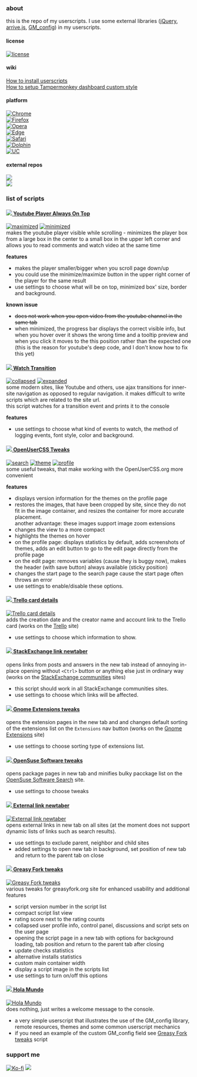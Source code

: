 ### about
this is the repo of my userscripts. I use some external libraries ([jQuery](https://jquery.com/), [arrive.js](https://github.com/uzairfarooq/arrive), [GM_config](https://github.com/sizzlemctwizzle/GM_config/wiki)) in my userscripts. 

#### license  
[![license](https://img.shields.io/github/license/almaceleste/userscripts.svg?longCache=true)](https://github.com/almaceleste/userscripts/blob/master/LICENSE)

#### wiki
[How to install userscripts](https://github.com/almaceleste/userscripts/wiki/How-to-install-userscripts)  
[How to setup Tampermonkey dashboard custom style](https://github.com/almaceleste/userscripts/wiki/How-to-setup-Tampermonkey-dashboard-custom-style)

#### platform
[![Chrome](https://img.shields.io/badge/Chrome-Linux,_Windows,_Mac,_Chrome_OS-lightgrey.svg?longCache=true)](https://tampermonkey.net/?browser=chrome)  
[![Firefox](https://img.shields.io/badge/Firefox-Linux,_Windows,_Mac-lightgrey.svg?longCache=true)](https://tampermonkey.net/?browser=firefox)  
[![Opera](https://img.shields.io/badge/Opera-Linux,_Windows,_Mac-lightgrey.svg?longCache=true)](https://tampermonkey.net/?browser=opera)  
[![Edge](https://img.shields.io/badge/Edge-Windows-lightgrey.svg?longCache=true)](https://tampermonkey.net/?browser=edge)  
[![Safari](https://img.shields.io/badge/Safari-Mac-lightgrey.svg?longCache=true)](https://tampermonkey.net/?browser=safari)  
[![Dolphin](https://img.shields.io/badge/Dolphin-Android-lightgrey.svg?longCache=true)](https://tampermonkey.net/?browser=dolphin)  
[![UC](https://img.shields.io/badge/UC-Android-lightgrey.svg?longCache=true)](https://tampermonkey.net/?browser=ucweb)  

#### external repos
[![](https://img.shields.io/badge/OpenUserJS-almaceleste-green.svg?longCache=true&colorA=778899&colorB=00bfff)](https://openuserjs.org/users/almaceleste/scripts "openuserjs | almaceleste")  
[![](https://img.shields.io/badge/Greasy_Fork-almaceleste-green.svg?longCache=true&colorA=778899&colorB=00bfff)](https://greasyfork.org/en/users/174037-almaceleste "greasy fork | almaceleste")  

### list of scripts 
#### [![](https://s.ytimg.com/yts/img/favicon-vfl8qSV2F.ico) Youtube Player Always On Top](https://github.com/almaceleste/userscripts/raw/master/src/Youtube_Player_Always_On_Top.user.js 'install')  
[![maximized](assets/img/ytpaot-maximized-small.png)](assets/img/ytpaot-maximized-big.png 'maximized player box') [![minimized](assets/img/ytpaot-minimized-small.png)](assets/img/ytpaot-minimized-big.png 'minimized player box')  
makes the youtube player visible while scrolling - minimizes the player box from a large box in the center to a small box in the upper left corner and allows you to read comments and watch video at the same time 

**features**
* makes the player smaller/bigger when you scroll page down/up
* you could use the minimize/maximize button in the upper right corner of the player for the same result
* use settings to choose what will be on top, minimized box' size, border and background.  

**known issue**
* ~~does not work when you open video from the youtube channel in the same tab~~
* when minimized, the progress bar displays the correct visible info, but when you hover over it shows the wrong time and a tooltip preview and when you click it moves to the this position rather than the expected one (this is the reason for youtube's deep code, and I don't know how to fix this yet)  

#### [![](https://cdn1.iconfinder.com/data/icons/jumpicon-basic-ui-line-1/32/-_Eye-Show-View-Watch-See-16.png) Watch Transition](https://github.com/almaceleste/userscripts/raw/master/src/Watch_Transition.user.js 'install')  
[![collapsed](assets/img/wt-collapsed-small.png)](assets/img/wt-collapsed-big.png 'collapsed message') [![expanded](assets/img/wt-expanded-small.png)](assets/img/wt-expanded-big.png 'expanded message')  
some modern sites, like Youtube and others, use ajax transitions for inner-site navigation as opposed to regular navigation. it makes difficult to write scripts which are related to the site url.  
this script watches for a transition event and prints it to the console 

**features**
* use settings to choose what kind of events to watch, the method of logging events, font style, color and background.  

#### [![](https://openusercss.org/img/openusercss.icon-x16.png) OpenUserCSS Tweaks](https://github.com/almaceleste/userscripts/raw/master/src/OpenUserCSS_Tweaks.user.js 'install')  
[![search](assets/img/ouct-search-small.png)](assets/img/ouct-search-big.png 'search page') [![theme](assets/img/ouct-theme-small.png)](assets/img/ouct-theme-big.png 'theme page') [![profile](assets/img/ouct-profile-small.png)](assets/img/ouct-profile-big.png 'profile page')  
some useful tweaks, that make working with the OpenUserCSS.org more convenient 

**features**
* displays version information for the themes on the profile page
* restores the images, that have been cropped by site, since they do not fit in the image container, and resizes the container for more accurate placement.  
    another advantage: these images support image zoom extensions
* changes the view to a more compact
* highlights the themes on hover
* on the profile page: displays statistics by default, adds screenshots of themes, adds an edit button to go to the edit page directly from the profile page
* on the edit page: removes variables (cause they is buggy now), makes the header (with save button) always available (sticky position)
* changes the start page to the search page cause the start page often throws an error
* use settings to enable/disable these options.  

#### [![](https://cdn4.iconfinder.com/data/icons/logos-brands-5/24/trello-16.png) Trello card details](https://github.com/almaceleste/userscripts/raw/master/src/Trello_card_details.user.js 'install')  
[![Trello card details](assets/img/tcd-small.png)](assets/img/tcd-big.png 'Trello card details')  
adds the creation date and the creator name and account link to the Trello card (works on the [Trello](https://trello.com) site)  
* use settings to choose which information to show.  

#### [![](https://cdn1.iconfinder.com/data/icons/simple-icons/16/stackexchange-16-black.png) StackExchange link newtaber](https://github.com/almaceleste/userscripts/raw/master/src/StackExchange_link_newtaber.user.js 'install')  
opens links from posts and answers in the new tab instead of annoying in-place opening without `<Ctrl>` button or anything else just in ordinary way (works on the [StackExchange communities](https://stackexchange.org) sites)  
* this script should work in all StackExchange communities sites.  
* use settings to choose which links will be affected.  

#### [![](https://cdn1.iconfinder.com/data/icons/system-shade-circles/512/gnome-16.png) Gnome Extensions tweaks](https://github.com/almaceleste/userscripts/raw/master/src/Gnome_Extensions_tweaks.user.js 'install')  
opens the extension pages in the new tab and and changes default sorting of the extensions list on the `Extensions` nav button (works on the [Gnome Extensions](https://extensions.gnome.org) site)  
* use settings to choose sorting type of extensions list.    

#### [![](https://cdn1.iconfinder.com/data/icons/system-shade-circles/512/opensuse-16.png) OpenSuse Software tweaks](https://github.com/almaceleste/userscripts/raw/master/OpenSuse_Software_tweaks.user.js 'install')  
opens package pages in new tab and minifies bulky pacckage list on the [OpenSuse Software Search](https://software.opensuse.org/search) site.  
* use settings to choose tweaks  

#### [![](https://cdn1.iconfinder.com/data/icons/feather-2/24/external-link-16.png) External link newtaber](https://github.com/almaceleste/userscripts/raw/master/src/External_link_newtaber.user.js 'install')  
[![External link newtaber](assets/img/eln-small.png)](assets/img/eln-big.png)  
opens external links in new tab on all sites (at the moment does not support dynamic lists of links such as search results).  
* use settings to exclude parent, neighbor and child sites  
* added settings to open new tab in background, set position of new tab and return to the parent tab on close

#### [![](https://greasyfork.org/assets/blacklogo16-bc64b9f7afdc9be4cbfa58bdd5fc2e5c098ad4bca3ad513a27b15602083fd5bc.png) Greasy Fork tweaks](https://github.com/almaceleste/userscripts/raw/master/src/Greasy_Fork_tweaks.user.js 'install')  
[![Greasy Fork tweaks](assets/img/gft-small.png)](assets/img/gft-big.png 'Greasy Fork tweaks')  
various tweaks for greasyfork.org site for enhanced usability and additional features
* script version number in the script list
* compact script list view
* rating score next to the rating counts
* collapsed user profile info, control panel, discussions and script sets on the user page
* opening the script page in a new tab with options for background loading, tab position and return to the parent tab after closing
* update checks statistics
* alternative installs statistics
* custom main container width
* display a script image in the scripts list
* use settings to turn on/off this options

#### [![](https://cdn0.iconfinder.com/data/icons/typicons-2/24/message-16.png) Hola Mundo](https://github.com/almaceleste/userscripts/raw/master/src/Hola_Mundo.user.js 'install')  
[![Hola Mundo](assets/img/hm-small.png)](assets/img/hm-big.png 'Hola Mundo')  
does nothing, just writes a welcome message to the console. 
* a very simple userscript that illustrates the use of the GM_config library, remote resources, themes and some common userscript mechanics
* if you need an example of the custom GM_config field see [Greasy Fork tweaks](#-greasy-fork-tweaks) script

### support me
<!-- [![Beerpay](https://beerpay.io/almaceleste/userscripts/badge.svg?style=beer-square)](https://beerpay.io/almaceleste/userscripts) [![Beerpay](https://beerpay.io/almaceleste/userscripts/make-wish.svg?style=flat-square)](https://beerpay.io/almaceleste/userscripts?focus=wish) -->
[![Ko-fi](/assets/img/Ko-fi_logo_transparent.png)](https://ko-fi.com/almaceleste "bye me cofee")
[![](https://img.shields.io/badge/Paypal-donate_me-blue.svg?longCache=true&logo=paypal)](https://www.paypal.me/almaceleste "paypal | donate me") 
